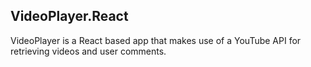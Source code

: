 ## VideoPlayer.React

VideoPlayer is a React based app that makes use of a YouTube API for retrieving videos and user comments. 